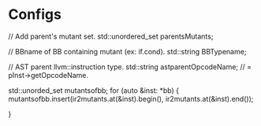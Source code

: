 # Configs


// Add parent's mutant set.  std::unordered_set<MutationIDType> parentsMutants;

// BBname of BB containing mutant (ex: if.cond).  std::string BBTypename;

// AST parent llvm::instruction type.   std::string astparentOpcodeName;  // = pInst->getOpcodeName.

std::unorded_set<MutantIDType> mutantsofbb;
for (auto &inst: *bb) {
  mutantsofbb.insert(ir2mutants.at(&inst).begin(), ir2mutants.at(&inst).end());
  
}
